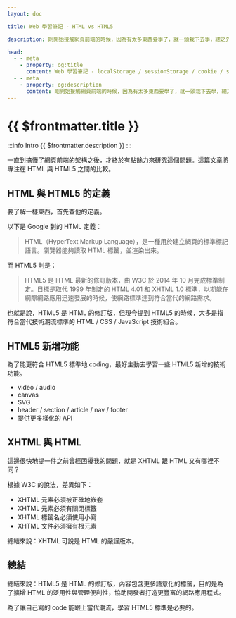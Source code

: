 ```yaml
---
layout: doc

title: Web 學習筆記 - HTML vs HTML5

description: 剛開始接觸網頁前端的時候，因為有太多東西要學了，就一頭栽下去學，總之先熟悉再說。忘記從什麼時候開始，這個疑問就懸在心頭：HTML 等於 HTML5 嗎？

head:
  - - meta
    - property: og:title
      content: Web 學習筆記 - localStorage / sessionStorage / cookie / session 比較
  - - meta
    - property: og:description
      content: 剛開始接觸網頁前端的時候，因為有太多東西要學了，就一頭栽下去學，總之先熟悉再說。忘記從什麼時候開始，這個疑問就懸在心頭：HTML 等於 HTML5 嗎？
---
```


# {{ $frontmatter.title }}

:::info Intro
{{ $frontmatter.description }}
:::

一直到搞懂了網頁前端的架構之後，才終於有點餘力來研究這個問題。這篇文章將專注在 HTML 與 HTML5 之間的比較。

## HTML 與 HTML5 的定義

要了解一樣東西，首先查他的定義。

以下是 Google 到的 HTML 定義：

> HTML（HyperText Markup Language），是一種用於建立網頁的標準標記語言。瀏覽器能夠讀取 HTML 標籤，並渲染出來。

而 HTML5 則是：

> HTML5 是 HTML 最新的修訂版本，由 W3C 於 2014 年 10 月完成標準制定。目標是取代 1999 年制定的 HTML 4.01 和 XHTML 1.0 標準，以期能在網際網路應用迅速發展的時候，使網路標準達到符合當代的網路需求。

也就是說，HTML5 是 HTML 的修訂版，但現今提到 HTML5 的時候，大多是指符合當代技術潮流標準的 HTML / CSS / JavaScript 技術組合。

## HTML5 新增功能

為了能更符合 HTML5 標準地 coding，最好主動去學習一些 HTML5 新增的技術功能。

- video / audio
- canvas
- SVG
- header / section / article / nav / footer
- 提供更多樣化的 API

## XHTML 與 HTML

這邊很快地提一件之前曾經困擾我的問題，就是 XHTML 跟 HTML 又有哪裡不同？

根據 W3C 的說法，差異如下：

- XHTML 元素必須被正確地嶔套
- XHTML 元素必須有關閉標籤
- XHTML 標籤名必須使用小寫
- XHTML 文件必須擁有根元素

總結來說：XHTML 可說是 HTML 的嚴謹版本。

## 總結

總結來說：HTML5 是 HTML 的修訂版，內容包含更多語意化的標籤，目的是為了擴增 HTML 的泛用性與管理便利性，協助開發者打造更豐富的網路應用程式。

為了讓自己寫的 code 能跟上當代潮流，學習 HTML5 標準是必要的。
